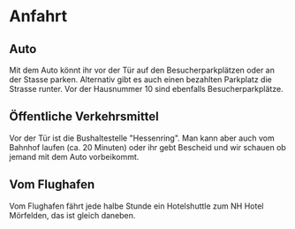 # Anfahrt

## Auto

Mit dem Auto könnt ihr vor der Tür auf den Besucherparkplätzen oder an der Stasse parken. Alternativ gibt es auch einen bezahlten Parkplatz die Strasse runter. Vor der Hausnummer 10 sind ebenfalls Besucherparkplätze.

## Öffentliche Verkehrsmittel

Vor der Tür ist die Bushaltestelle "Hessenring". Man kann aber auch vom Bahnhof laufen (ca. 20 Minuten) oder ihr gebt Bescheid und wir schauen ob jemand mit dem Auto vorbeikommt.

## Vom Flughafen

Vom Flughafen fährt jede halbe Stunde ein Hotelshuttle zum NH Hotel Mörfelden, das ist gleich daneben.
